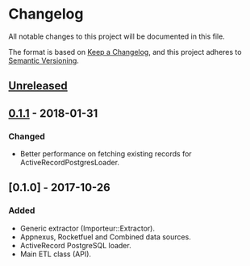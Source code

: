 # Changelog
All notable changes to this project will be documented in this file.

The format is based on [Keep a Changelog](https://keepachangelog.com/),
and this project adheres to [Semantic Versioning](https://semver.org/).

## [Unreleased]

## [0.1.1] - 2018-01-31
### Changed
- Better performance on fetching existing records for ActiveRecordPostgresLoader.

## [0.1.0] - 2017-10-26
### Added
- Generic extractor (Importeur::Extractor).
- Appnexus, Rocketfuel and Combined data sources.
- ActiveRecord PostgreSQL loader.
- Main ETL class (API).

[Unreleased]: https://github.com/ad2games/importeur/compare/v0.1.1...HEAD
[0.1.1]: https://github.com/ad2games/importeur/compare/v0.1.0...v0.1.1
